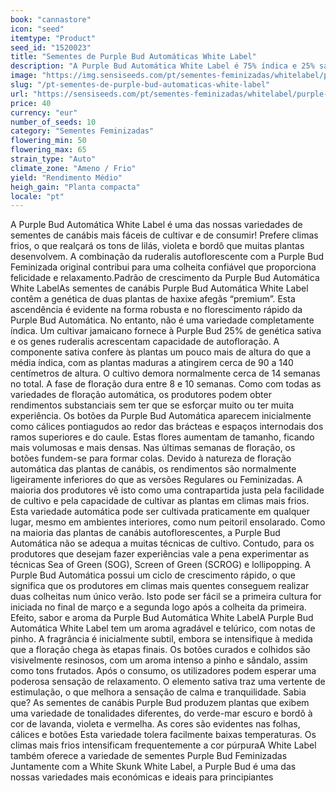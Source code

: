 ```yaml
---
book: "cannastore"
icon: "seed"
itemtype: "Product"
seed_id: "1520023"
title: "Sementes de Purple Bud Automáticas White Label"
description: "A Purple Bud Automática White Label é 75% índica e 25% sativa. É autoflorescente e reconhecida pela sua tonalidade púrpura intensa."
image: "https://img.sensiseeds.com/pt/sementes-feminizadas/whitelabel/purple-bud-autoflowering-image.png"
slug: "/pt-sementes-de-purple-bud-automaticas-white-label"
url: "https://sensiseeds.com/pt/sementes-feminizadas/whitelabel/purple-bud-autoflowering?a_aid=cannastore"
price: 40
currency: "eur"
number_of_seeds: 10
category: "Sementes Feminizadas"
flowering_min: 50
flowering_max: 65
strain_type: "Auto"
climate_zone: "Ameno / Frio"
yield: "Rendimento Médio"
heigh_gain: "Planta compacta"
locale: "pt"
---
```

A Purple Bud Automática White Label é uma das nossas variedades de sementes de canábis mais fáceis de cultivar e de consumir! Prefere climas frios, o que realçará os tons de lilás, violeta e bordô que muitas plantas desenvolvem. A combinação da ruderalis autoflorescente com a Purple Bud Feminizada original contribui para uma colheita confiável que proporciona felicidade e relaxamento.Padrão de crescimento da Purple Bud Automática White LabelAs sementes de canábis Purple Bud Automática White Label contêm a genética de duas plantas de haxixe afegãs “premium”. Esta ascendência é evidente na forma robusta e no florescimento rápido da Purple Bud Automática. No entanto, não é uma variedade completamente índica. Um cultivar jamaicano fornece à Purple Bud 25% de genética sativa e os genes ruderalis acrescentam capacidade de autofloração. A componente sativa confere às plantas um pouco mais de altura do que a média índica, com as plantas maduras a atingirem cerca de 90 a 140 centímetros de altura. O cultivo demora normalmente cerca de 14 semanas no total. A fase de floração dura entre 8 e 10 semanas. Como com todas as variedades de floração automática, os produtores podem obter rendimentos substanciais sem ter que se esforçar muito ou ter muita experiência. Os botões da Purple Bud Automática aparecem inicialmente como cálices pontiagudos ao redor das brácteas e espaços internodais dos ramos superiores e do caule. Estas flores aumentam de tamanho, ficando mais volumosas e mais densas. Nas últimas semanas de floração, os botões fundem-se para formar colas. Devido à natureza de floração automática das plantas de canábis, os rendimentos são normalmente ligeiramente inferiores do que as versões Regulares ou Feminizadas. A maioria dos produtores vê isto como uma contrapartida justa pela facilidade de cultivo e pela capacidade de cultivar as plantas em climas mais frios. Esta variedade automática pode ser cultivada praticamente em qualquer lugar, mesmo em ambientes interiores, como num peitoril ensolarado. Como na maioria das plantas de canábis autoflorescentes, a Purple Bud Automática não se adequa a muitas técnicas de cultivo. Contudo, para os produtores que desejam fazer experiências vale a pena experimentar as técnicas Sea of Green (SOG), Screen of Green (SCROG) e lollipopping. A Purple Bud Automática possui um ciclo de crescimento rápido, o que significa que os produtores em climas mais quentes conseguem realizar duas colheitas num único verão. Isto pode ser fácil se a primeira cultura for iniciada no final de março e a segunda logo após a colheita da primeira. Efeito, sabor e aroma da Purple Bud Automática White LabelA Purple Bud Automática White Label tem um aroma agradável e telúrico, com notas de pinho. A fragrância é inicialmente subtil, embora se intensifique à medida que a floração chega às etapas finais. Os botões curados e colhidos são visivelmente resinosos, com um aroma intenso a pinho e sândalo, assim como tons frutados. Após o consumo, os utilizadores podem esperar uma poderosa sensação de relaxamento. O elemento sativa traz uma vertente de estimulação, o que melhora a sensação de calma e tranquilidade. Sabia que? As sementes de canábis Purple Bud produzem plantas que exibem uma variedade de tonalidades diferentes, do verde-mar escuro e bordô à cor de lavanda, violeta e vermelha. As cores são evidentes nas folhas, cálices e botões Esta variedade tolera facilmente baixas temperaturas. Os climas mais frios intensificam frequentemente a cor púrpuraA White Label também oferece a variedade de sementes Purple Bud Feminizadas Juntamente com a White Skunk White Label, a Purple Bud é uma das nossas variedades mais económicas e ideais para principiantes
